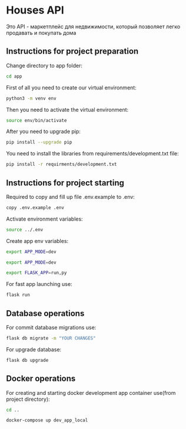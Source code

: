 # Houses API
Это API - маркетплейс для недвижимости, который позволяет легко продавать и покупать дома
## Instructions for project preparation
Change directory to app folder:
```bash
cd app
```
First of all you need to create our virtual environment:
```bash
python3 -m venv env
```
Then you need to activate the virtual environment:
```bash
source env/bin/activate
```
After you need to upgrade pip:
```bash
pip install --upgrade pip
```
You need to install the libraries from requirements/development.txt file:
```bash
pip install -r requirments/development.txt
```
## Instructions for project starting
Required to copy and fill up file .env.example to .env:
```bash
copy .env.example .env
```
Activate environment variables:
```bash
source ../.env
```
Create app env variables:
```bash
export APP_MODE=dev
```
```bash
export APP_MODE=dev
```
```bash
export FLASK_APP=run,py
```
For fast app launching use:
```bash
flask run
```
## Database operations

For commit database migrations use:
```bash
flask db migrate -m "YOUR CHANGES"
```
For upgrade database:
```bash
flask db upgrade
```
## Docker operations
For creating and starting docker development app container use(from project directory):
```bash
cd ..
```
```bash
docker-compose up dev_app_local
```
